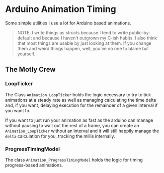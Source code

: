 Arduino Animation Timing
========================

Some simple utilities I use a lot for Arduino based animations.

> NOTE: I write things as structs because I tend to write public-by-default and because I haven't outgrown my C-ish habits.  I also think that most things are usable by just looking at them.  If you change them and weird things happen, well, you've no one to blame but yourself.



## The Motly Crew


### LoopTicker

The Class `Animation_LoopTicker` holds the logic necessary to try to tick animations at a steady rate as well as managing calculating the time delta and, if you want, delaying execution for the remainder of a given interval if you want to.

If you want to just run your animation as fast as the arduino can manage without pausing to wait out the rest of a frame, you can create an `Animation_LoopTicker` without an interval and it will still happily manage the `delta` calculation for you, tracking the millis internally.


### ProgressTimingModel

The class `Animation_ProgressTimingModel` holds the logic for timing progress-based animations.
